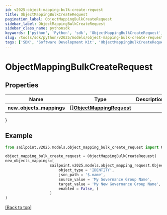 ```yaml
---
id: v2025-object-mapping-bulk-create-request
title: ObjectMappingBulkCreateRequest
pagination_label: ObjectMappingBulkCreateRequest
sidebar_label: ObjectMappingBulkCreateRequest
sidebar_class_name: pythonsdk
keywords: ['python', 'Python', 'sdk', 'ObjectMappingBulkCreateRequest', 'V2025ObjectMappingBulkCreateRequest'] 
slug: /tools/sdk/python/v2025/models/object-mapping-bulk-create-request
tags: ['SDK', 'Software Development Kit', 'ObjectMappingBulkCreateRequest', 'V2025ObjectMappingBulkCreateRequest']
---
```


# ObjectMappingBulkCreateRequest


## Properties

Name | Type | Description | Notes
------------ | ------------- | ------------- | -------------
**new_objects_mappings** | [**[]ObjectMappingRequest**](object-mapping-request) |  | [required]
}

## Example

```python
from sailpoint.v2025.models.object_mapping_bulk_create_request import ObjectMappingBulkCreateRequest

object_mapping_bulk_create_request = ObjectMappingBulkCreateRequest(
new_objects_mappings=[
                    sailpoint.v2025.models.object_mapping_request.Object Mapping Request(
                        object_type = 'IDENTITY', 
                        json_path = '$.name', 
                        source_value = 'My Governance Group Name', 
                        target_value = 'My New Governance Group Name', 
                        enabled = False, )
                    ]
)

```
[[Back to top]](#) 

